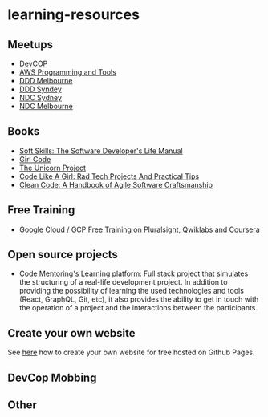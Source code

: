 # learning-resources

## Meetups
- [DevCOP](https://www.meetup.com/DevCoP-Melbourne/)
- [AWS Programming and Tools](https://www.meetup.com/Melbourne-AWS-Programming-and-Tools-Meetup/)
- [DDD Melbourne](https://dddmelbourne.com/)
- [DDD Syndey](https://www.dddsydney.com.au/)
- [NDC Sydney](https://ndcsydney.com/)
- [NDC Melbourne](https://ndcmelbourne.com/)

## Books
- [Soft Skills: The Software Developer's Life Manual](https://www.amazon.com/Soft-Skills-Software-Developers-Manual/dp/B0158SJ3EM)
- [Girl Code](https://www.amazon.com.au/Girl-Code/dp/B01N2R1RCQ)
- [The Unicorn Project](https://www.amazon.com.au/Unicorn-Project-Developers-Disruption-Thriving-ebook/dp/B07QT9QR41)
- [Code Like A Girl: Rad Tech Projects And Practical Tips](https://www.amazon.com.au/Code-Like-Girl-Projects-Practical/dp/1524713899)
- [Clean Code: A Handbook of Agile Software Craftsmanship](https://www.amazon.com.au/Clean-Code-Handbook-Software-Craftsmanship/dp/0132350882)

## Free Training

- [Google Cloud / GCP Free Training on Pluralsight, Qwiklabs and Coursera](https://cloud.google.com/blog/topics/training-certifications/expanding-at-home-learning)


## Open source projects
- [Code Mentoring's Learning platform](https://github.com/code-mentoring/learn): Full stack project that simulates the structuring of a real-life development project. In addition to providing the possibility of learning the used technologies and tools (React, GraphQL, Git, etc), it also provides the ability to get in touch with the operation of a project and the interactions between the participants.

## Create your own website

See [here](/create-your-own-website/README.md) how to create your own website for free hosted on Github Pages.
## DevCop Mobbing

## Other
